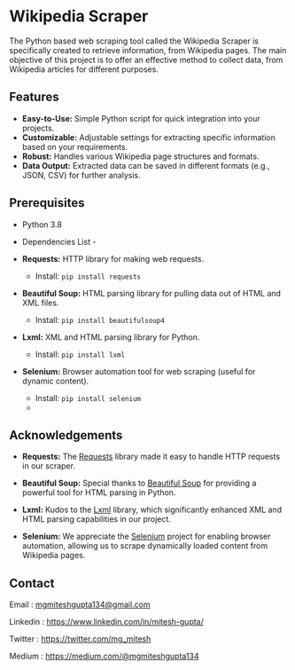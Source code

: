 # Wikipedia Scraper

The Python based web scraping tool called the Wikipedia Scraper is specifically created to retrieve information, from Wikipedia pages. The main objective of this project is to offer an effective method to collect data, from Wikipedia articles for different purposes.



## Features

- **Easy-to-Use:** Simple Python script for quick integration into your projects.
- **Customizable:** Adjustable settings for extracting specific information based on your requirements.
- **Robust:** Handles various Wikipedia page structures and formats.
- **Data Output:** Extracted data can be saved in different formats (e.g., JSON, CSV) for further analysis.

## Prerequisites
- Python 3.8
- Dependencies List -
- **Requests:** HTTP library for making web requests.
  - Install: `pip install requests`

- **Beautiful Soup:** HTML parsing library for pulling data out of HTML and XML files.
  - Install: `pip install beautifulsoup4`

- **Lxml:** XML and HTML parsing library for Python.
  - Install: `pip install lxml`

- **Selenium:** Browser automation tool for web scraping (useful for dynamic content).
  - Install: `pip install selenium`
  - 
## Acknowledgements

- **Requests:** The [Requests](https://docs.python-requests.org/en/latest/) library made it easy to handle HTTP requests in our scraper.

- **Beautiful Soup:** Special thanks to [Beautiful Soup](https://www.crummy.com/software/BeautifulSoup/) for providing a powerful tool for HTML parsing in Python.

- **Lxml:** Kudos to the [Lxml](https://lxml.de/) library, which significantly enhanced XML and HTML parsing capabilities in our project.

- **Selenium:** We appreciate the [Selenium](https://www.selenium.dev/) project for enabling browser automation, allowing us to scrape dynamically loaded content from Wikipedia pages.

## Contact
Email : mgmiteshgupta134@gmail.com

Linkedin : https://www.linkedin.com/in/mitesh-gupta/

Twitter : https://twitter.com/mg_mitesh

Medium : https://medium.com/@mgmiteshgupta134
